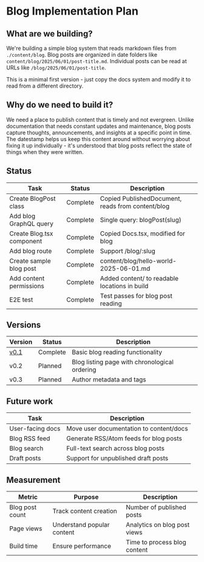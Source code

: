 # Blog Implementation Plan

## What are we building?

We're building a simple blog system that reads markdown files from
`./content/blog`. Blog posts are organized in date folders like
`content/blog/2025/06/01/post-title.md`. Individual posts can be read at URLs
like `/blog/2025/06/01/post-title`.

This is a minimal first version - just copy the docs system and modify it to
read from a different directory.

## Why do we need to build it?

We need a place to publish content that is timely and not evergreen. Unlike
documentation that needs constant updates and maintenance, blog posts capture
thoughts, announcements, and insights at a specific point in time. The datestamp
helps us keep this content around without worrying about fixing it up
individually - it's understood that blog posts reflect the state of things when
they were written.

## Status

| Task                      | Status   | Description                                       |
| ------------------------- | -------- | ------------------------------------------------- |
| Create BlogPost class     | Complete | Copied PublishedDocument, reads from content/blog |
| Add blog GraphQL query    | Complete | Single query: blogPost(slug)                      |
| Create Blog.tsx component | Complete | Copied Docs.tsx, modified for blog                |
| Add blog route            | Complete | Support /blog/:slug                               |
| Create sample blog post   | Complete | content/blog/hello-world-2025-06-01.md            |
| Add content permissions   | Complete | Added content/ to readable locations in build     |
| E2E test                  | Complete | Test passes for blog post reading                 |

## Versions

| Version              | Status   | Description                                   |
| -------------------- | -------- | --------------------------------------------- |
| [v0.1](blog-v0.1.md) | Complete | Basic blog reading functionality              |
| v0.2                 | Planned  | Blog listing page with chronological ordering |
| v0.3                 | Planned  | Author metadata and tags                      |

## Future work

| Task             | Description                             |
| ---------------- | --------------------------------------- |
| User-facing docs | Move user documentation to content/docs |
| Blog RSS feed    | Generate RSS/Atom feeds for blog posts  |
| Blog search      | Full-text search across blog posts      |
| Draft posts      | Support for unpublished draft posts     |

## Measurement

| Metric          | Purpose                    | Description                  |
| --------------- | -------------------------- | ---------------------------- |
| Blog post count | Track content creation     | Number of published posts    |
| Page views      | Understand popular content | Analytics on blog post views |
| Build time      | Ensure performance         | Time to process blog content |
